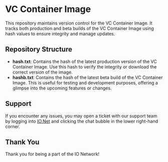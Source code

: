 # VC Container Image

This repository maintains version control for the VC Container Image. It tracks both production and beta builds of the VC Container Image using hash values to ensure integrity and manage updates.

## Repository Structure

- **hash.txt**: Contains the hash of the latest production version of the VC Container Image. Use this hash to verify the integrity or download the correct version of the image.
- **hashb.txt**: Contains the hash of the latest beta build of the VC Container Image. This is useful for testing and development purposes, offering a glimpse into the upcoming features or changes.

## Support

If you encounter any issues, you may open a ticket with our support team by logging into [IO.Net](https://io.net) and clicking the chat bubble in the lower right-hand corner.

## Thank You

Thank you for being a part of the IO Network!
